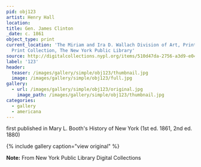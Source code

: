 ```yaml
---
pid: obj123
artist: Henry Hall
location:
title: Gen. James Clinton
_date: c. 1861
object_type: print
current_location: 'The Miriam and Ira D. Wallach Division of Art, Prints and Photographs:
  Print Collection, The New York Public Library'
source: http://digitalcollections.nypl.org/items/510d47da-2756-a3d9-e040-e00a18064a99
label: '123'
header:
  teaser: /images/gallery/simple/obj123/thumbnail.jpg
  image: /images/gallery/simple/obj123/full.jpg
gallery:
  - url: /images/gallery/simple/obj123/original.jpg
    image_path: /images/gallery/simple/obj123/thumbnail.jpg
categories:
  - gallery
  - americana
---
```

first published in Mary L. Booth's History of New York (1st ed. 1861, 2nd ed. 1880)

{% include gallery caption="view original" %}

**Note:**
From New York Public Library Digital Collections
